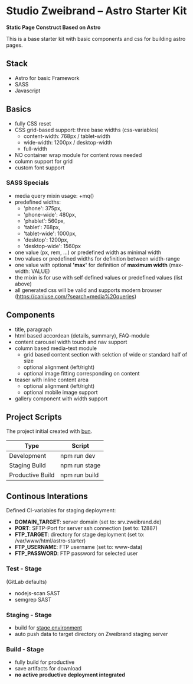 # Studio Zweibrand – Astro Starter Kit

**Static Page Construct Based on Astro**

This is a base starter kit with basic components and css for building astro pages.

## Stack

- Astro for basic Framework
- SASS
- Javascript

## Basics

- fully CSS reset
- CSS grid-based support: three base widths (css-variables)
  - content-width: 768px / tablet-width
  - wide-width: 1200px / desktop-width
  - full-width
- NO container wrap module for content rows needed
- column support for grid
- custom font support

### SASS Specials

- media query mixin usage: +mq()
- predefined widths:
  - 'phone': 375px,
  - 'phone-wide': 480px,
  - 'phablet': 560px,
  - 'tablet': 768px,
  - 'tablet-wide': 1000px,
  - 'desktop': 1200px,
  - 'desktop-wide': 1560px
- one value (px, rem, ...) or predefined width as minimal width
- two values or predefined widths for definition between width-range
- one value with optional __'max'__ for definition of **maximum width** (max-width: VALUE)
- the mixin is for use with self defined values or predefined values (list above)
- all generated css will be valid and supports modern browser (https://caniuse.com/?search=media%20queries)

## Components

- title, paragraph
- html based accordean (details, summary), FAQ-module
- content carousel width touch and nav support
- column based media-text module
  - grid based content section with selction of wide or standard half of size
  - optional alignment (left/right)
  - optional image fitting corresponding on content
- teaser with inline content area
  - optional alignment (left/right)
  - optional mobile image support
- gallery component with width support

## Project Scripts

The project initial created with [bun](https://bun.sh/).

| Type             | Script        |
| ---------------- | ------------- |
| Development      | npm run dev   |
| Staging Build    | npm run stage |
| Productive Build | npm run build |

## Continous Interations

Defined CI-variables for staging deployment:

- **DOMAIN_TARGET**: server domain (set to: srv.zweibrand.de)
- **PORT**: SFTP-Port for server ssh connection (set to: 12887)
- **FTP_TARGET**: directory for stage deployment (set to: /var/www/html/astro-starter)
- **FTP_USERNAME**: FTP username (set to: www-data)
- **FTP_PASSWORD**: FTP password for selected user

### Test - Stage

(GitLab defaults)

- nodejs-scan SAST
- semgrep SAST

### Staging - Stage

- build for [stage environment](https://srv.zweibrand.de/astro-starter)
- auto push data to target directory on Zweibrand staging server

### Build - Stage

- fully build for productive
- save artifacts for download
- **no active productive deployment integrated**
